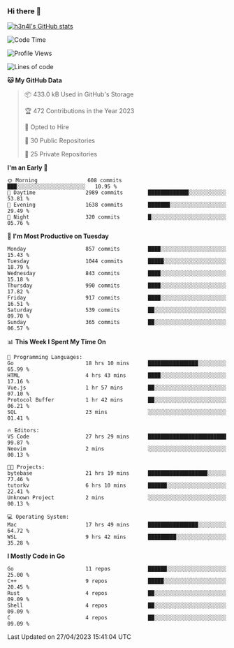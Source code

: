 ### Hi there 👋

[![h3n4l's GitHub stats](https://github-readme-stats.vercel.app/api?username=h3n4l&count_private=true&show_icons=true&theme=radical)](https://github.com/h3n4l/github-readme-stats)

<!--START_SECTION:waka-->
![Code Time](http://img.shields.io/badge/Code%20Time-1%2C182%20hrs%2051%20mins-blue)

![Profile Views](http://img.shields.io/badge/Profile%20Views-6-blue)

![Lines of code](https://img.shields.io/badge/From%20Hello%20World%20I%27ve%20Written-2.9%20million%20lines%20of%20code-blue)

**🐱 My GitHub Data** 

> 📦 433.0 kB Used in GitHub's Storage 
 > 
> 🏆 472 Contributions in the Year 2023
 > 
> 💼 Opted to Hire
 > 
> 📜 30 Public Repositories 
 > 
> 🔑 25 Private Repositories 
 > 
**I'm an Early 🐤** 

```text
🌞 Morning                608 commits         ███░░░░░░░░░░░░░░░░░░░░░░   10.95 % 
🌆 Daytime                2989 commits        █████████████░░░░░░░░░░░░   53.81 % 
🌃 Evening                1638 commits        ███████░░░░░░░░░░░░░░░░░░   29.49 % 
🌙 Night                  320 commits         █░░░░░░░░░░░░░░░░░░░░░░░░   05.76 % 
```
📅 **I'm Most Productive on Tuesday** 

```text
Monday                   857 commits         ████░░░░░░░░░░░░░░░░░░░░░   15.43 % 
Tuesday                  1044 commits        █████░░░░░░░░░░░░░░░░░░░░   18.79 % 
Wednesday                843 commits         ████░░░░░░░░░░░░░░░░░░░░░   15.18 % 
Thursday                 990 commits         ████░░░░░░░░░░░░░░░░░░░░░   17.82 % 
Friday                   917 commits         ████░░░░░░░░░░░░░░░░░░░░░   16.51 % 
Saturday                 539 commits         ██░░░░░░░░░░░░░░░░░░░░░░░   09.70 % 
Sunday                   365 commits         ██░░░░░░░░░░░░░░░░░░░░░░░   06.57 % 
```


📊 **This Week I Spent My Time On** 

```text
💬 Programming Languages: 
Go                       18 hrs 10 mins      ████████████████░░░░░░░░░   65.99 % 
HTML                     4 hrs 43 mins       ████░░░░░░░░░░░░░░░░░░░░░   17.16 % 
Vue.js                   1 hr 57 mins        ██░░░░░░░░░░░░░░░░░░░░░░░   07.10 % 
Protocol Buffer          1 hr 42 mins        ██░░░░░░░░░░░░░░░░░░░░░░░   06.21 % 
SQL                      23 mins             ░░░░░░░░░░░░░░░░░░░░░░░░░   01.41 % 

🔥 Editors: 
VS Code                  27 hrs 29 mins      █████████████████████████   99.87 % 
Neovim                   2 mins              ░░░░░░░░░░░░░░░░░░░░░░░░░   00.13 % 

🐱‍💻 Projects: 
bytebase                 21 hrs 19 mins      ███████████████████░░░░░░   77.46 % 
tutorkv                  6 hrs 10 mins       ██████░░░░░░░░░░░░░░░░░░░   22.41 % 
Unknown Project          2 mins              ░░░░░░░░░░░░░░░░░░░░░░░░░   00.13 % 

💻 Operating System: 
Mac                      17 hrs 49 mins      ████████████████░░░░░░░░░   64.72 % 
WSL                      9 hrs 42 mins       █████████░░░░░░░░░░░░░░░░   35.28 % 
```

**I Mostly Code in Go** 

```text
Go                       11 repos            ██████░░░░░░░░░░░░░░░░░░░   25.00 % 
C++                      9 repos             █████░░░░░░░░░░░░░░░░░░░░   20.45 % 
Rust                     4 repos             ██░░░░░░░░░░░░░░░░░░░░░░░   09.09 % 
Shell                    4 repos             ██░░░░░░░░░░░░░░░░░░░░░░░   09.09 % 
C                        4 repos             ██░░░░░░░░░░░░░░░░░░░░░░░   09.09 % 
```




 Last Updated on 27/04/2023 15:41:04 UTC
<!--END_SECTION:waka-->

